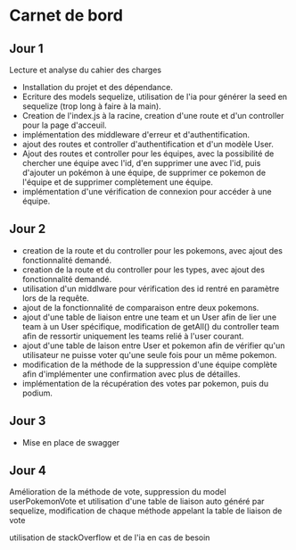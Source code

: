 # Carnet de bord

## Jour 1

Lecture et analyse du cahier des charges

- Installation du projet et des dépendance.
- Ecriture des models sequelize, utilisation de l'ia pour générer la seed en sequelize (trop long à faire à la main).
- Creation de l'index.js à la racine, creation d'une route et d'un controller pour la page d'acceuil.
- implémentation des middleware d'erreur et d'authentification.
- ajout des routes et controller d'authentification et d'un modèle User.
- Ajout des routes et controller pour les équipes, avec la possibilité de chercher une équipe avec l'id, d'en supprimer une avec l'id, puis d'ajouter un pokémon à une équipe, de supprimer ce pokemon de l'équipe et de supprimer complètement une équipe.
- implémentation d'une vérification de connexion pour accéder à une équipe.

## Jour 2

- creation de la route et du controller pour les pokemons, avec ajout des fonctionnalité demandé.
- creation de la route et du controller pour les types, avec ajout des fonctionnalité demandé.
- utilisation d'un middlware pour vérification des id rentré en paramètre lors de la requête.
- ajout de la fonctionnalité de comparaison entre deux pokemons.
- ajout d'une table de liaison entre une team et un User afin de lier une team à un User spécifique, modification de getAll() du controller team    afin de ressortir uniquement les teams relié à l'user courant.
- ajout d'une table de laison entre User et pokemon afin de vérifier qu'un utilisateur ne puisse voter qu'une seule fois pour un même pokemon.
- modification de la méthode de la suppression d'une équipe complète afin d'implémenter une confirmation avec plus de détailles.
- implémentation de la récupération des votes par pokemon, puis du podium.

## Jour 3

- Mise en place de swagger

## Jour 4

Amélioration de la méthode de vote, suppression du model userPokemonVote et utilisation d'une table de liaison auto généré par sequelize, modification de chaque méthode appelant la table de liaison de vote

utilisation de stackOverflow et de l'ia en cas de besoin
